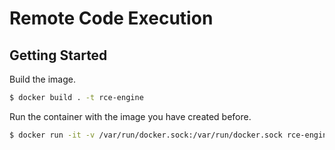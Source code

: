 # Remote Code Execution

## Getting Started

Build the image.
```bash
$ docker build . -t rce-engine
```

Run the container with the image you have created before.
```bash
$ docker run -it -v /var/run/docker.sock:/var/run/docker.sock rce-engine
```